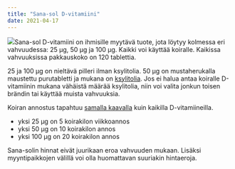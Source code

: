 ```yaml
---
title: "Sana-sol D-vitamiini"
date: 2021-04-17
---
```


[![](images/sana-sol-d-100-250x250.png)](https://www.katiska.eu/wp-content/uploads/2021/04/sana-sol-d-100.png)Sana-sol D-vitamiini on ihmisille myytävä tuote, jota löytyy kolmessa eri vahvuudessa: 25 µg, 50 µg ja 100 µg. Kaikki voi käyttää koiralle. Kaikissa vahvuuksissa pakkauskoko on 120 tablettia.

25 ja 100 µg on nieltävä pilleri ilman ksylitolia. 50 µg on mustaherukalla maustettu purutabletti ja mukana on [ksylitolia](https://www.katiska.eu/tieto/myrkyt-ja-riskit/ksylitoli/). Jos ei halua antaa koiralle D-vitamiinin mukana vähäistä määrää ksylitolia, niin voi valita jonkun toisen brändin tai käyttää muista vahvuuksia.

Koiran annostus tapahtuu [samalla kaavalla](https://www.katiska.eu/tieto/lisaravinteiden-annostus/d-vitamiinit-koiralle-kooste/) kuin kaikilla D-vitamiineilla.

- yksi 25 µg on 5 koirakilon viikkoannos
- yksi 50 µg on 10 koirakilon annos
- yksi 100 µg on 20 koirakilon annos

Sana-solin hinnat eivät juurikaan eroa vahvuuden mukaan. Lisäksi myyntipaikkojen välillä voi olla huomattavan suuriakin hintaeroja.

